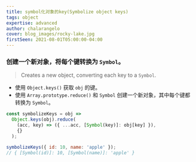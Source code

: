 ```yaml
---
title: symbol化对象的key(Symbolize object keys)
tags: object
expertise: advanced
author: chalarangelo
cover: blog_images/rocky-lake.jpg
firstSeen: 2021-08-01T05:00:00-04:00
---
```


### 创建一个新对象，将每个键转换为 `Symbol`。
> Creates a new object, converting each key to a `Symbol`.

- 使用 `Object.keys()` 获取 `obj` 的键。
- 使用 `Array.prototype.reduce()` 和 `Symbol` 创建一个新对象，其中每个键都转换为 `Symbol`。

```js
const symbolizeKeys = obj =>
  Object.keys(obj).reduce(
    (acc, key) => ({ ...acc, [Symbol(key)]: obj[key] }),
    {}
  );
```

```js
symbolizeKeys({ id: 10, name: 'apple' });
// { [Symbol(id)]: 10, [Symbol(name)]: 'apple' }
```
